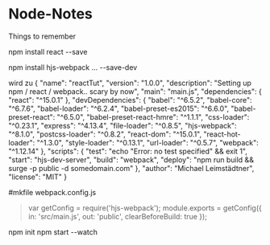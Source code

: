 # Node-Notes
Things to remember

npm install react --save


npm install hjs-webpack ... --save-dev

wird zu {
  "name": "reactTut",
  "version": "1.0.0",
  "description": "Setting up npm / react / webpack.. scary by now",
  "main": "main.js",
  "dependencies": {
    "react": "^15.0.1"
  },
  "devDependencies": {
    "babel": "^6.5.2",
    "babel-core": "^6.7.6",
    "babel-loader": "^6.2.4",
    "babel-preset-es2015": "^6.6.0",
    "babel-preset-react": "^6.5.0",
    "babel-preset-react-hmre": "^1.1.1",
    "css-loader": "^0.23.1",
    "express": "^4.13.4",
    "file-loader": "^0.8.5",
    "hjs-webpack": "^8.1.0",
    "postcss-loader": "^0.8.2",
    "react-dom": "^15.0.1",
    "react-hot-loader": "^1.3.0",
    "style-loader": "^0.13.1",
    "url-loader": "^0.5.7",
    "webpack": "^1.12.14"
  },
  "scripts": {
    "test": "echo \"Error: no test specified\" && exit 1",
    "start": "hjs-dev-server",
    "build": "webpack",
    "deploy": "npm run build && surge -p public -d somedomain.com"
  },
  "author": "Michael Leimstädtner",
  "license": "MIT"
}


#mkfile webpack.config.js

> var getConfig = require('hjs-webpack');
> module.exports = getConfig({
>  in: 'src/main.js',
>  out: 'public',
>  clearBeforeBuild: true
>});

npm init
npm start --watch



